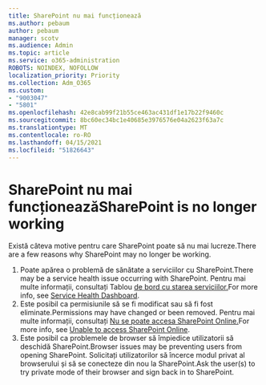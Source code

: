 ```yaml
---
title: SharePoint nu mai funcționează
ms.author: pebaum
author: pebaum
manager: scotv
ms.audience: Admin
ms.topic: article
ms.service: o365-administration
ROBOTS: NOINDEX, NOFOLLOW
localization_priority: Priority
ms.collection: Adm_O365
ms.custom:
- "9003047"
- "5801"
ms.openlocfilehash: 42e8cab99f21b55ce463ac431df1e17b22f9460c
ms.sourcegitcommit: 8bc60ec34bc1e40685e3976576e04a2623f63a7c
ms.translationtype: MT
ms.contentlocale: ro-RO
ms.lasthandoff: 04/15/2021
ms.locfileid: "51826643"
---
```

# <a name="sharepoint-is-no-longer-working"></a><span data-ttu-id="b6c6e-102">SharePoint nu mai funcționează</span><span class="sxs-lookup"><span data-stu-id="b6c6e-102">SharePoint is no longer working</span></span>

<span data-ttu-id="b6c6e-103">Există câteva motive pentru care SharePoint poate să nu mai lucreze.</span><span class="sxs-lookup"><span data-stu-id="b6c6e-103">There are a few reasons why SharePoint may no longer be working.</span></span>

1. <span data-ttu-id="b6c6e-104">Poate apărea o problemă de sănătate a serviciilor cu SharePoint.</span><span class="sxs-lookup"><span data-stu-id="b6c6e-104">There may be a service health issue occurring with SharePoint.</span></span> <span data-ttu-id="b6c6e-105">Pentru mai multe informații, consultați Tablou [de bord cu starea serviciilor.](https://admin.microsoft.com/AdminPortal/Home#/servicehealth)</span><span class="sxs-lookup"><span data-stu-id="b6c6e-105">For more info, see [Service Health Dashboard](https://admin.microsoft.com/AdminPortal/Home#/servicehealth).</span></span>
2. <span data-ttu-id="b6c6e-106">Este posibil ca permisiunile să se fi modificat sau să fi fost eliminate.</span><span class="sxs-lookup"><span data-stu-id="b6c6e-106">Permissions may have changed or been removed.</span></span> <span data-ttu-id="b6c6e-107">Pentru mai multe informații, consultați [Nu se poate accesa SharePoint Online.](https://docs.microsoft.com/sharepoint/troubleshoot/sharing-and-permissions/sharepoint-online-inaccessible)</span><span class="sxs-lookup"><span data-stu-id="b6c6e-107">For more info, see [Unable to access SharePoint Online](https://docs.microsoft.com/sharepoint/troubleshoot/sharing-and-permissions/sharepoint-online-inaccessible).</span></span>
3. <span data-ttu-id="b6c6e-108">Este posibil ca problemele de browser să împiedice utilizatorii să deschidă SharePoint.</span><span class="sxs-lookup"><span data-stu-id="b6c6e-108">Browser issues may be preventing users from opening SharePoint.</span></span> <span data-ttu-id="b6c6e-109">Solicitați utilizatorilor să încerce modul privat al browserului și să se conecteze din nou la SharePoint.</span><span class="sxs-lookup"><span data-stu-id="b6c6e-109">Ask the user(s) to try private mode of their browser and sign back in to SharePoint.</span></span>